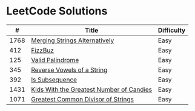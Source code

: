 # LeetCode Solutions

|  #  |  Title  |  Difficulty  |
|------|---------|-----------------|
|  1768 |  [Merging Strings Alternatively](https://leetcode.com/problems/merge-strings-alternately/) |  Easy  |
|  412  |  [FizzBuz](https://leetcode.com/problems/fizz-buzz/description/)  |  Easy  |
|  125  |  [Valid Palindrome](https://leetcode.com/problems/valid-palindrome/description/) |   Easy    |
|  345  |  [Reverse Vowels of a String](https://leetcode.com/problems/reverse-vowels-of-a-string/description/)    |   Easy    |
|  392  |  [Is Subsequence](https://leetcode.com/problems/is-subsequence/description/)    |    Easy    |
|   1431   | [Kids With the Greatest Number of Candies](https://leetcode.com/problems/kids-with-the-greatest-number-of-candies/description/)    |   Easy    |
|  1071  | [Greatest Common Divisor of Strings](https://leetcode.com/problems/greatest-common-divisor-of-strings/description/)  | Easy   |
